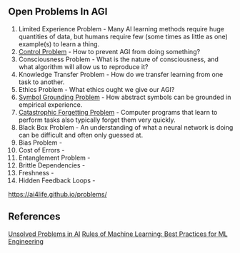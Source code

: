 ## Open Problems In AGI

1. Limited Experience Problem - Many AI learning methods require huge quantities of data, but humans require few (some times as little as one) example(s) to learn a thing.
2. [Control Problem](https://en.wikipedia.org/wiki/AI_control_problem) - How to prevent AGI from doing something?
3. Consciousness Problem - What is the nature of consciousness, and what algorithm will allow us to reproduce it?
4. Knowledge Transfer Problem - How do we transfer learning from one task to another.
5. Ethics Problem - What ethics ought we give our AGI?
6. [Symbol Grounding Problem](https://en.wikipedia.org/wiki/Symbol_grounding_problem) - How abstract symbols can be grounded in empirical experience.
7. [Catastrophic Forgetting Problem](https://en.wikipedia.org/wiki/Catastrophic_interference) - Computer programs that learn to perform tasks also typically forget them very quickly.
8. Black Box Problem - An understanding of what a neural network is doing can be difficult and often only guessed at.
9. Bias Problem  - 
10. Cost of Errors - 
11. Entanglement Problem - 
12. Brittle Dependencies - 
13. Freshness - 
14. Hidden Feedback Loops - 

https://ai4life.github.io/problems/


## References
[Unsolved Problems in AI](https://medium.com/ai-roadmap-institute/unsolved-problems-in-ai-38f4ce18921d)
[Rules of Machine Learning: Best Practices for ML Engineering](http://martin.zinkevich.org/rules_of_ml/rules_of_ml.pdf)
